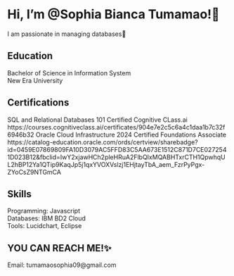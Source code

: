 <h1>Hi, I’m @Sophia Bianca Tumamao!👋 </h1>
I am passionate in managing databases🌱

<h2>Education</h2>
Bachelor of Science in Information System
<br>New Era University
<h2>Certifications</h2>
SQL and Relational Databases 101 Certified Cognitive CLass.ai
https://courses.cognitiveclass.ai/certificates/904e7e2c5c6a4c1daa1b7c32f6946b32
Oracle Cloud Infrastructure 2024 Certified Foundations Associate
https://catalog-education.oracle.com/ords/certview/sharebadge?id=0459E07869809FA10D3079AC5FFD83C5AA673E1512C871D7CE0272541D023B12&fbclid=IwY2xjawHCh2pleHRuA2FlbQIxMQABHTxrCTH1QpwhqUL2hBP12Ya1QTip9KaqJp5j1qxYVOXVslzj1EHjtayTbA_aem_FzrPyPgx-ZYoCsZ9NTGmCA

<h2>Skills</h2>
Programming: Javascript
<br>Databases: IBM BD2 Cloud
<br>Tools: Lucidchart, Eclipse

<h2>YOU CAN REACH ME!✨</h2>
Email: tumamaosophia09@gmail.com

<!---
Sophia2004-jer/Sophia2004-jer is a ✨ special ✨ repository because its `README.md` (this file) appears on your GitHub profile.
You can click the Preview link to take a look at your changes.
--->
